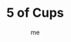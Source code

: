 ---
# basics
title     		 : "5 of Cups"
token					 : 'cups-05'
card_type			 : '' # major, minor, court
layout				 : "tarot-card"
author    		 : 'me'
one_liner 		 : "Loss, despair, re-evaluation, regret, uncertainty, repentance"
alt_names			 : ['Disappointment', 'Loss']
images				 : ['/assets/images/tarot/rws/rw-cups-05.jpg']
keywords			 : ['loss', 'despair', 're-evaluation', 'regret', 'uncertainty', 'repentance']
url						 : 'tarot/cards/cups-05'
aliases				 : []

# password: 'foolish journey'
dropbox				 : ''

meaning_light  : "Acknowledging loss and moving on. Focusing on how the glass remains “half-full.” Finding the silver lining in a dark cloud. Recognizing that loss is a natural part of life. Embracing healthy grief. Learning lessons from harsh consequences."

meaning_shadow : "Wallowing in unhealthy grief or self-pity. Refusing to move on and let go. Clinging to the past. Obsessing on past lives and past loves. Failing to live in the present. Beating yourself up over past mistakes. Allowing fear of failure to limit your efforts."

# more detail
correspondence_planet 			: "Mars"
correspondence_astrological : "Scorpio"
correspondence_affirmation  : "I learn from my losses and move on."
correspondence_story 				: "Shocked by loss, the main character considers giving up the quest. Alternatively, the Main Character’s judgment is distorted by memories of loss."

advice_relationships 	 : "Maintaining an affair with memories of past lovers will prevent you from appreciating lovers in the here and now. Burned by past friends or partners? Thank them for the lesson learned and offer your heart to those who deserve your affection."

advice_work 					 : "You can’t look back. The “good old days” have given way to the “here and now,” and it’s time to adjust your efforts accordingly. If you made mistakes, admit them, pick up the pieces, and return to work with renewed effort. Don’t focus on losses; define new goals."

advice_spirituality 	 : "Your faith, at first, may seem like “cold comfort” in times of loss. But if you accept that all things unfold according to a larger pattern, you must look for the role this loss plays in the grand scheme of things. Three cups remain upright. What do you still have to be thankful for?"

advice_personal_growth : "Perspective is everything. Each of us is predisposed to focus on the positive or the negative; if you tend toward the latter, condition yourself to be more optimistic by reviewing how apparently dark events of the past gave rise to greater strength or insight."

advice_fortune_telling : "A breakup looms. Don’t cry over spilt milk. Take your lumps and get back in the saddle."

questions	: ["How is your current mood reflected in your posture? If your demeanor changed, might your mood change along with it?", "Do you focus on loss, or on the opportunity inherent in change? Do you grieve for the way things were or do you reassess your situation and adapt to it? How might this insight help you in your own situation?", "How do you tend to deal with loss?", "What life lesson might you be learning now?", "How can you shift your attention from the past to the future?"]

# referenced in the symbols.toml data file
symbols	  : ['5', 'cups', 'partially-overturned-cups', 'defeated-figure']

# metadata
suppress_topnav : true
related_cards 	: []

---